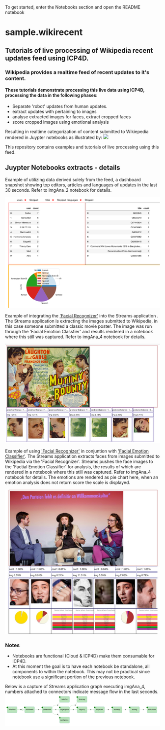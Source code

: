 To get started, enter the Notebooks section and open the README notebook 
# sample.wikirecent
## Tutorials of live processing of Wikipedia recent updates feed using ICP4D. 

### Wikipedia provides a realtime feed of recent updates to it's content. 
#### These tutorials demonstrate processing this live data using ICP4D, processing the data in the following phases:


- Separate 'robot' updates from human updates.
- extract updates with pertaining to images
- analyse extracted images for faces, extract cropped faces
- score cropped images using emotional analysis   

Resulting in realtime categorization of content submitted to Wikiepedia rendered in Juypter notebooks 
as illustrated by:
![](icpWiki4.gif)

This repository contains examples and tutorials of live processing using this feed.


## Juypter Notebooks extracts - details


Example of utilizing data derived solely from the feed, a dashboard snapshot 
showing top editors, articles and languages of updates in the last 30 seconds.
Refer to imgAna_2 notebook for details. 

![](topLangUserTitle.png)


Example of integrating the ['Facial Recognizer'](https://developer.ibm.com/exchanges/models/all/max-facial-recognizer/) into the Streams application . The Streams 
application is extracting the images submitted to Wikipedia, in this case someone submitted a classic movie poster. The image was run through the 'Facial Emotion Classfier'
and results rendered in a notebook where this still was captured. Refer to imgAna_4 notebook for details.

![](facialLocation.jpg)

Example of using ['Facial Recognizer'](https://developer.ibm.com/exchanges/models/all/max-facial-recognizer/) 
in conjuntion with ['Facial Emotion Classifier'](https://developer.ibm.com/exchanges/models/all/max-facial-emotion-classifier/). The Streams
application extracts faces from images submitted to Wikipedia via the 'Facial Recognizer'. Streams pushes the face images to the 'Factial Emotion Classifier' 
for analysis, the results of which are rendered in a notebook where this still was captured. Refer to imgAna_4 notebook for details.
The emotions are rendered as pie chart here, when an emotion analysis does not return score the scale is displayed. 

![](imgClassify.jpg)

### Notes
- Notebooks are functional (Cloud & ICP4D) make them consumable for ICP4D.
- At this moment the goal is to have each notebook be standalone, all components to within the notebook. This may not be practical since notebook use
a significant portion of the previous notebook. 

 Below is a capture of Streams application graph executing imgAna_4, numbers attached to connectors indicate message flow in the last seconds.
![](wikirecentFlow.gif)
